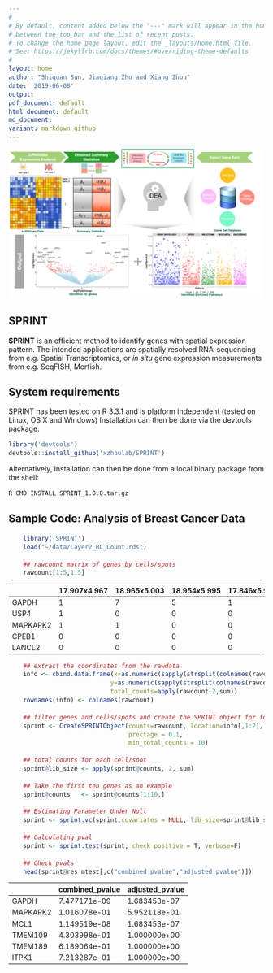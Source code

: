 ```yaml
---
#
# By default, content added below the "---" mark will appear in the home page
# between the top bar and the list of recent posts.
# To change the home page layout, edit the _layouts/home.html file.
# See: https://jekyllrb.com/docs/themes/#overriding-theme-defaults
#
layout: home
author: "Shiquan Sun, Jiaqiang Zhu and Xiang Zhou"
date: '2019-06-08'
output:
pdf_document: default
html_document: default
md_document:
variant: markdown_github
---
```


![SPARK\_pipeline](MethodOverview.png)

## SPRINT

**SPRINT** is an efficient method to identify genes with spatial expression pattern. 
The intended applications are spatially resolved RNA-sequencing from e.g.
Spatial Transcriptomics, or *in situ* gene expression measurements from
e.g. SeqFISH, Merfish.

## System requirements
SPRINT has been tested on R 3.3.1 and is platform independent (tested on Linux, OS X and Windows)
Installation can then be done via the devtools package:

```R
library('devtools')
devtools::install_github('xzhoulab/SPRINT')
```
Alternatively, installation can then be done from a local binary package from the shell:
```bash
R CMD INSTALL SPRINT_1.0.0.tar.gz
```



## Sample Code: Analysis of Breast Cancer Data
```R
    library('SPRINT')
    load("~/data/Layer2_BC_Count.rds")
     
    ## rawcount matrix of genes by cells/spots
    rawcount[1:5,1:5]
```

|               | 17.907x4.967  | 18.965x5.003 | 18.954x5.995|17.846x5.993  |20.016x6.019  |
| ------------- | ------------- |------------- |-------------|------------- |------------- |
|GAPDH          |     1         |   7          |  5          |  1           |      2       |
|USP4           |     1         |   0          |  0          |  0           |      0       |
|MAPKAPK2       |     1         |   1          |  0          |  0           |      1       |
|CPEB1          |     0         |   0          |  0          |  0           |      0       |
|LANCL2         |     0         |   0          |  0          |  0           |      0       |
```R    
    ## extract the coordinates from the rawdata
    info <- cbind.data.frame(x=as.numeric(sapply(strsplit(colnames(rawcount),split="x"),"[",1)),
                            y=as.numeric(sapply(strsplit(colnames(rawcount),split="x"),"[",2)),
                            total_counts=apply(rawcount,2,sum))
    rownames(info) <- colnames(rawcount)

    ## filter genes and cells/spots and create the SPRINT object for following analysis
    sprint <- CreateSPRINTObject(counts=rawcount, location=info[,1:2],
                                 prectage = 0.1, 
                                 min_total_counts = 10)

    ## total counts for each cell/spot
    sprint@lib_size <- apply(sprint@counts, 2, sum)

    ## Take the first ten genes as an example
    sprint@counts   <- sprint@counts[1:10,]

    ## Estimating Parameter Under Null
    sprint <- sprint.vc(sprint,covariates = NULL, lib_size=sprint@lib_size, num_core=1,verbose=F)

    ## Calculating pval
    sprint <- sprint.test(sprint, check_positive = T, verbose=F)
    
    ## Check pvals 
    head(sprint@res_mtest[,c("combined_pvalue","adjusted_pvalue")])
```

|               | combined_pvalue | adjusted_pvalue |
| ------------- | ------------- |------------- |
|GAPDH       |7.477171e-09   | 1.683453e-07 |
|MAPKAPK2    |1.016078e-01   | 5.952118e-01 |
|MCL1        |1.149519e-08   | 1.683453e-07 |
|TMEM109     |4.303998e-01   | 1.000000e+00 |
|TMEM189     |6.189064e-01   | 1.000000e+00 |
|ITPK1       |7.213287e-01   | 1.000000e+00 |
